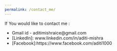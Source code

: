 ```yaml
---
permalink: /contact_me/
---
```

If You would like to contact me :  
<ul>  
<li> Gmail id - aditimishraice@gmail.com </li>  
<li> [LinkedIn]: www.linkedin.com/in/aditi-mishra</li>  
<li> [Facebook]:https://www.facebook.com/aditi1000</li>
</ul>
